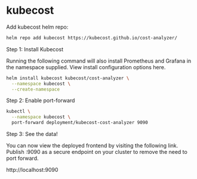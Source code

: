 # kubecost

Add kubecost helm repo:
```bash
helm repo add kubecost https://kubecost.github.io/cost-analyzer/
```

Step 1: Install Kubecost

Running the following command will also install Prometheus and Grafana in the namespace supplied. View install configuration options here.

```bash
helm install kubecost kubecost/cost-analyzer \
  --namespace kubecost \
  --create-namespace
```

Step 2: Enable port-forward

```bash
kubectl \
  --namespace kubecost \
  port-forward deployment/kubecost-cost-analyzer 9090
```

Step 3: See the data!

You can now view the deployed frontend by visiting the following link. Publish :9090 as a secure endpoint on your cluster to remove the need to port forward.

http://localhost:9090
